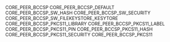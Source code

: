 CORE_PEER_BCCSP
CORE_PEER_BCCSP_DEFAULT
CORE_PEER_BCCSP_SW_HASH
CORE_PEER_BCCSP_SW_SECURITY
CORE_PEER_BCCSP_SW_FILEKEYSTORE_KESYTORE
CORE_PEER_BCCSP_PKCS11_LIBRARY
CORE_PEER_BCCSP_PKCS11_LABEL
CORE_PEER_BCCSP_PKCS11_PIN
CORE_PEER_BCCSP_PKCS11_HASH
CORE_PEER_BCCSP_PKCS11_SECURITY
CORE_PEER_BCCSP_PKCS11